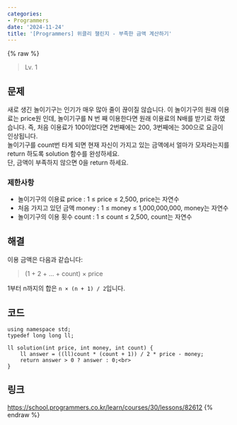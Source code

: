 ```yaml
---
categories:
- Programmers
date: '2024-11-24'
title: '[Programmers] 위클리 챌린지 - 부족한 금액 계산하기'
---
```


{% raw %}
> Lv. 1<br>

## 문제
새로 생긴 놀이기구는 인기가 매우 많아 줄이 끊이질 않습니다. 이 놀이기구의 원래 이용료는 price원 인데, 놀이기구를 N 번 째 이용한다면 원래 이용료의 N배를 받기로 하였습니다. 즉, 처음 이용료가 100이었다면 2번째에는 200, 3번째에는 300으로 요금이 인상됩니다.  
놀이기구를 count번 타게 되면 현재 자신이 가지고 있는 금액에서 얼마가 모자라는지를 return 하도록 solution 함수를 완성하세요.  
단, 금액이 부족하지 않으면 0을 return 하세요.

### 제한사항
-   놀이기구의 이용료 price : 1 ≤ price ≤ 2,500, price는 자연수
-   처음 가지고 있던 금액 money : 1 ≤ money ≤ 1,000,000,000, money는 자연수
-   놀이기구의 이용 횟수 count : 1 ≤ count ≤ 2,500, count는 자연수

## 해결
이용 금액은 다음과 같습니다: 
> (1 + 2 + ... + count) × price<br>

1부터 n까지의 합은 `n × (n + 1) / 2`입니다.

## 코드
```
using namespace std;
typedef long long ll;

ll solution(int price, int money, int count) {
    ll answer = ((ll)count * (count + 1)) / 2 * price - money;
    return answer > 0 ? answer : 0;<br>
}
```

## 링크
https://school.programmers.co.kr/learn/courses/30/lessons/82612
{% endraw %}